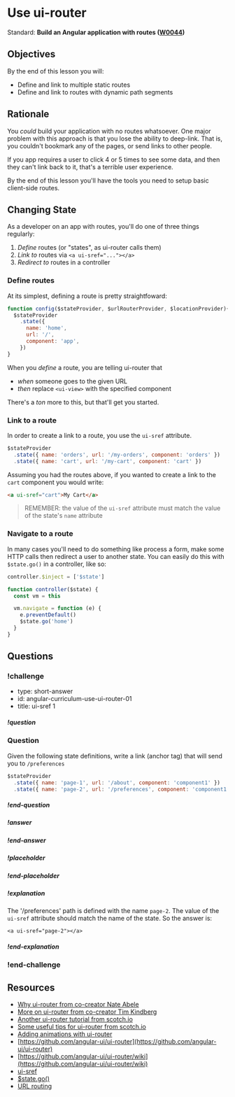 # Use ui-router

Standard: **Build an Angular application with routes (<a href="#">W0044</a>)**

## Objectives

By the end of this lesson you will:

- Define and link to multiple static routes
- Define and link to routes with dynamic path segments

## Rationale

You _could_ build your application with no routes whatsoever.  One major problem with this approach is that you lose the ability to deep-link.  That is, you couldn't bookmark any of the pages, or send links to other people.

If you app requires a user to click 4 or 5 times to see some data, and then they can't link back to it, that's a terrible user experience.

By the end of this lesson you'll have the tools you need to setup basic client-side routes.

## Changing State

As a developer on an app with routes, you'll do one of three things regularly:

1. _Define_ routes (or "states", as ui-router calls them)
1. _Link to_ routes via `<a ui-sref="..."></a>`
1. _Redirect to_ routes in a controller

### Define routes

At its simplest, defining a route is pretty straightfoward:

```js
function config($stateProvider, $urlRouterProvider, $locationProvider){
  $stateProvider
    .state({
      name: 'home',
      url: '/',
      component: 'app',
    })
}
```

When you _define_ a route, you are telling ui-router that

- _when_ someone goes to the given URL
- _then_ replace `<ui-view>` with the specified component

There's a _ton_ more to this, but that'll get you started.

### Link to a route

In order to create a link to a route, you use the `ui-sref` attribute.

```js
$stateProvider
  .state({ name: 'orders', url: '/my-orders', component: 'orders' })
  .state({ name: 'cart', url: '/my-cart', component: 'cart' })
```

Assuming you had the routes above, if you wanted to create a link to the `cart` component you would write:

```html
<a ui-sref="cart">My Cart</a>
```

> REMEMBER: the value of the `ui-sref` attribute must match the value of the state's `name` attribute

### Navigate to a route

In many cases you'll need to do something like process a form, make some HTTP calls then redirect a user to another state.  You can easily do this with `$state.go()` in a controller, like so:

```js
controller.$inject = ['$state']

function controller($state) {
  const vm = this

  vm.navigate = function (e) {
    e.preventDefault()
    $state.go('home')
  }
}
```

## Questions

### !challenge

* type: short-answer
* id: angular-curriculum-use-ui-router-01
* title: ui-sref 1

##### !question

### Question
Given the following state definitions, write a link (anchor tag) that will send you to `/preferences`

```js
$stateProvider
  .state({ name: 'page-1', url: '/about', component: 'component1' })
  .state({ name: 'page-2', url: '/preferences', component: 'component1' })
```
##### !end-question

##### !answer
<a ui-sref="page-2"></a>
##### !end-answer

##### !placeholder
<a></a>
##### !end-placeholder

##### !explanation
The '/preferences' path is defined with the name `page-2`.  The value of the `ui-sref` attribute should match the name of the state.  So the answer is:

`<a ui-sref="page-2"></a>`
##### !end-explanation
### !end-challenge

## Resources

- [Why ui-router from co-creator Nate Abele](https://www.youtube.com/watch?v=ZmrsDqMrAVo)
- [More on ui-router from co-creator Tim Kindberg](https://www.youtube.com/watch?v=dqJRoh8MnBo)
- [Another ui-router tutorial from scotch.io](https://scotch.io/tutorials/angular-routing-using-ui-router)
- [Some useful tips for ui-router from scotch.io](https://scotch.io/tutorials/3-simple-tips-for-using-ui-router)
- [Adding animations with ui-router](https://www.youtube.com/watch?v=W89DYSthCTQ)
- [https://github.com/angular-ui/ui-router](https://github.com/angular-ui/ui-router)
- [https://github.com/angular-ui/ui-router/wiki](https://github.com/angular-ui/ui-router/wiki)
- [ui-sref](https://github.com/angular-ui/ui-router/wiki/Quick-Reference#ui-sref)
- [$state.go()](https://github.com/angular-ui/ui-router/wiki/Quick-Reference#stategoto--toparams--options)
- [URL routing](https://github.com/angular-ui/ui-router/wiki/URL-Routing)
